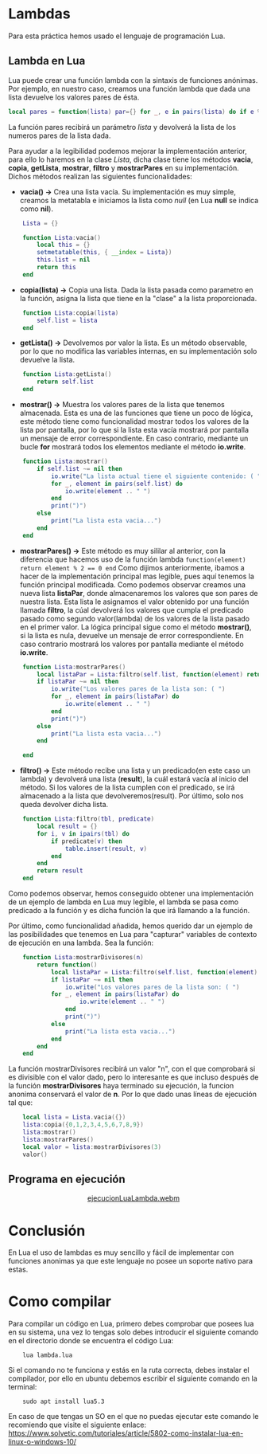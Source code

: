 # Lambdas
Para esta práctica hemos usado el lenguaje de programación Lua.
## Lambda en Lua
Lua puede crear una función lambda con la sintaxis de funciones anónimas. Por ejemplo, en nuestro caso, creamos una función lambda que dada una lista devuelve los valores pares de ésta.
```Lua
local pares = function(lista) par={} for _, e in pairs(lista) do if e % 2 == 0 then table.insert(par, e) end end return par end
```

La función pares recibirá un parámetro *lista* y devolverá la lista de los numeros pares de la lista dada.

Para ayudar a la legibilidad podemos mejorar la implementación anterior, para ello lo haremos en la clase *Lista*, dicha clase tiene los métodos **vacia**, **copia**, **getLista**, **mostrar**, **filtro** y **mostrarPares** en su implementación. Dichos métodos realizan las siguientes funcionalidades:

- **vacia() ->** Crea una lista vacía. Su implementación es muy simple, creamos la metatabla e iniciamos la lista como *null* (en Lua **null** se indica como **nil**). 

```Lua
    Lista = {}

    function Lista:vacia()
        local this = {}
        setmetatable(this, { __index = Lista})
        this.list = nil
        return this
    end
```
- **copia(lista) ->** Copia una lista. Dada la lista pasada como parametro en la función, asigna la lista que tiene en la "clase" a la lista proporcionada.
```Lua
    function Lista:copia(lista)
        self.list = lista
    end
```

- **getLista() ->** Devolvemos por valor la lista. Es un método observable, por lo que no modifica las variables internas, en su implementación solo devuelve la lista.

```Lua
    function Lista:getLista()
        return self.list
    end
```
- **mostrar() ->** Muestra los valores pares de la lista que tenemos almacenada. Esta es una de las funciones que tiene un poco de lógica, este método tiene como funcionalidad mostrar todos los valores de la lista por pantalla, por lo que si la lista esta vacía mostrará por pantalla un mensaje de error correspondiente. En caso contrario, mediante un bucle **for** mostrará todos los elementos mediante el método **io.write**.

```Lua
    function Lista:mostrar()
        if self.list ~= nil then
            io.write("La lista actual tiene el siguiente contenido: ( ")
            for _, element in pairs(self.list) do
                io.write(element .. " ")
            end
            print(")")
        else
            print("La lista esta vacia...")
        end
    end
```

- **mostrarPares() ->** Este método es muy sililar al anterior, con la diferencia que hacemos uso de la función lambda `function(element) return element % 2 == 0 end` Como dijimos anteriormente, ibamos a hacer de la implementación principal mas legible, pues aquí tenemos la función principal modificada. Como podemos observar creamos una nueva lista **listaPar**, donde almacenaremos los valores que son pares de nuestra lista. Esta lista le asignamos el valor obtenido por una función llamada **filtro**, la cúal devolverá los valores que cumpla el predicado pasado como segundo valor(lambda) de los valores de la lista pasado en el primer valor. La lógica principal sigue como el método **mostrar()**, si la lista es nula, devuelve un mensaje de error correspondiente. En caso contrario mostrará los valores por pantalla mediante el método **io.write**.
```Lua
    function Lista:mostrarPares()
        local listaPar = Lista:filtro(self.list, function(element) return element % 2 == 0 end)
        if listaPar ~= nil then
            io.write("Los valores pares de la lista son: ( ")
            for _, element in pairs(listaPar) do
                io.write(element .. " ") 
            end
            print(")")
        else
            print("La lista esta vacia...")
        end

    end
```

- **filtro() ->** Este método recibe una lista y un predicado(en este caso un lambda) y devolverá una lista (**result**), la cuál estará vacía al inicio del método. Si los valores de la lista cumplen con el predicado, se irá almacenado a la lista que devolveremos(result). Por último, solo nos queda devolver dicha lista.

```Lua
    function Lista:filtro(tbl, predicate)
        local result = {}
        for i, v in ipairs(tbl) do
            if predicate(v) then
                table.insert(result, v)
            end
        end
        return result
    end

```

Como podemos observar, hemos conseguido obtener una implementación de un ejemplo de lambda en Lua muy legible, el lambda se pasa como predicado a la función y es dicha función la que irá llamando a la función.

Por último, como funcionalidad añadida, hemos querido dar un ejemplo de las posibilidades que tenemos en Lua para "capturar" variables de contexto de ejecución en  una lambda. Sea la función:

```Lua
    function Lista:mostrarDivisores(n)
        return function()
            local listaPar = Lista:filtro(self.list, function(element) return element % n == 0 end)
            if listaPar ~= nil then
                io.write("Los valores pares de la lista son: ( ")
            for _, element in pairs(listaPar) do
                    io.write(element .. " ") 
                end
                print(")")
            else
                print("La lista esta vacia...")
            end
        end
    end
```

La función mostrarDivisores recibirá un valor "n", con el que comprobará si es divisible con el valor dado, pero lo interesante es que incluso después de la función **mostrarDivisores** haya terminado su ejecución, la funcion anonima conservará el valor de **n**. Por lo que dado unas líneas de ejecución tal que:

```Lua
    local lista = Lista.vacia({})
    lista:copia({0,1,2,3,4,5,6,7,8,9})
    lista:mostrar()
    lista:mostrarPares()
    local valor = lista:mostrarDivisores(3)
    valor()
```

<h2> Programa en ejecución </h2>

<center>
	
[ejecucionLuaLambda.webm](https://github.com/jonathanMM97/iiss-2023/assets/116075515/3b51c706-7836-4b50-9433-8c99f8a4f2bc)

</center>

# Conclusión
En Lua el uso de lambdas es muy sencillo y fácil de implementar con funciones anonimas ya que este lenguaje no posee un soporte nativo para estas.

# Como compilar
Para compilar un código en Lua, primero debes comprobar que posees lua en su sistema, una vez lo tengas solo debes introducir el siguiente comando en el directorio donde se encuentra el código Lua:
```
    lua lambda.lua
```

Si el comando no te funciona y estás en la ruta correcta, debes instalar el compilador, por ello en ubuntu debemos escribir el siguiente comando en la terminal:
```
	sudo apt install lua5.3
```
En caso de que tengas un SO en el que no puedas ejecutar este comando le recomiendo que visite el siguiente enlace: https://www.solvetic.com/tutoriales/article/5802-como-instalar-lua-en-linux-o-windows-10/
